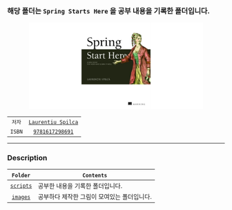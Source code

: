 ### 해당 폴더는 `Spring Starts Here` 을 공부 내용을 기록한 폴더입니다.

<p align="center">
    <img src="images/Spring_Starts_Here_cover.png" width=80% height=80%>
</p>

|        |                                                                    |
|:------:|:------------------------------------------------------------------:|
|  `저자`  |  [`Laurentiu Spilca`](https://www.youtube.com/@laurspilca/videos)  |
| `ISBN` | [`9781617298691`](https://www.manning.com/books/spring-start-here) |

---

### Description

|        `Folder`        | `Contents`               |
|:----------------------:|--------------------------|
| [`scripts`](./scripts) | 공부한 내용을 기록한 폴더입니다.       |
|  [`images`](./images)  | 공부하다 제작한 그림이 모여있는 폴더입니다. |
